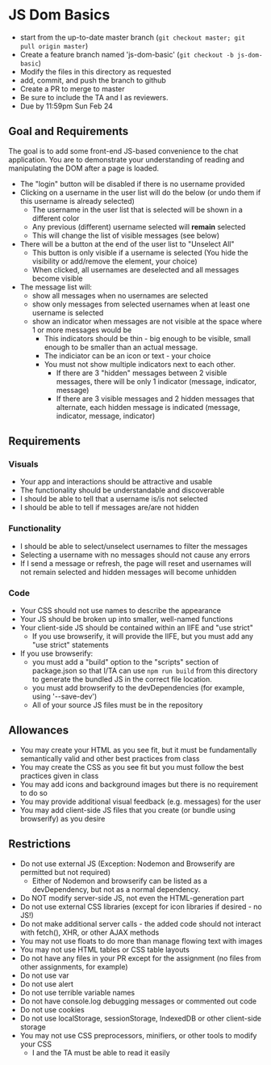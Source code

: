 # JS Dom Basics

* start from the up-to-date master branch (`git checkout master; git pull origin master`)
* Create a feature branch named 'js-dom-basic' (`git checkout -b js-dom-basic`)
* Modify the files in this directory as requested
* add, commit, and push the branch to github
* Create a PR to merge to master
* Be sure to include the TA and I as reviewers.  
* Due by 11:59pm Sun Feb 24

## Goal and Requirements

The goal is to add some front-end JS-based convenience to the chat application.  You are to demonstrate your understanding of reading and manipulating the DOM after a page is loaded.

* The "login" button will be disabled if there is no username provided
* Clicking on a username in the user list will do the below (or undo them if this username is already selected)
   * The username in the user list that is selected will be shown in a different color
   * Any previous (different) username selected will __remain__ selected
   * This will change the list of visible messages (see below)
* There will be a button at the end of the user list to "Unselect All"
   * This button is only visible if a username is selected (You hide the visibility or add/remove the element, your choice)
   * When clicked, all usernames are deselected and all messages become visible
* The message list will:
   * show all messages when no usernames are selected
   * show only messages from selected usernames when at least one username is selected
   * show an indicator when messages are not visible at the space where 1 or more messages would be
      * This indicators should be thin - big enough to be visible, small enough to be smaller than an actual message.
      * The indiciator can be an icon or text - your choice
      * You must not show multiple indicators next to each other.  
          * If there are 3 "hidden" messages between 2 visible messages, there will be only 1 indicator (message, indicator, message)
          * If there are 3 visible messages and 2 hidden messages that alternate, each hidden message is indicated (message, indicator, message, indicator)

## Requirements

### Visuals

* Your app and interactions should be attractive and usable
* The functionality should be understandable and discoverable
* I should be able to tell that a username is/is not selected
* I should be able to tell if messages are/are not hidden

### Functionality
* I should be able to select/unselect usernames to filter the messages
* Selecting a username with no messages should not cause any errors
* If I send a message or refresh, the page will reset and usernames will not remain selected and hidden messages will become unhidden

### Code
* Your CSS should not use names to describe the appearance
* Your JS should be broken up into smaller, well-named functions
* Your client-side JS should be contained within an IIFE and "use strict"
    * If you use browserify, it will provide the IIFE, but you must add any "use strict" statements    
* If you use browserify:
    * you must add a "build" option to the "scripts" section of package.json so that I/TA can use `npm run build` from this directory to generate the bundled JS in the correct file location.  
    * you must add browserify to the devDependencies (for example, using '--save-dev')
    * All of your source JS files must be in the repository

## Allowances
* You may create your HTML as you see fit, but it must be fundamentally semantically valid and other best practices from class
* You may create the CSS as you see fit but you must follow the best practices given in class
* You may add icons and background images but there is no requirement to do so
* You may provide additional visual feedback (e.g. messages) for the user
* You may add client-side JS files that you create (or bundle using browserify) as you desire

## Restrictions
* Do not use external JS (Exception: Nodemon and Browserify are permitted but not required)
   * Either of Nodemon and browserify can be listed as a devDependency, but not as a normal dependency.
* Do NOT modify server-side JS, not even the HTML-generation part
* Do not use external CSS libraries (except for icon libraries if desired - no JS!)
* Do not make additional server calls - the added code should not interact with fetch(), XHR, or other AJAX methods
* You may not use floats to do more than manage flowing text with images
* You may not use HTML tables or CSS table layouts
* Do not have any files in your PR except for the assignment (no files from other assignments, for example)
* Do not use var
* Do not use alert
* Do not use terrible variable names
* Do not have console.log debugging messages or commented out code
* Do not use cookies
* Do not use localStorage, sessionStorage, IndexedDB or other client-side storage
* You may not use CSS preprocessors, minifiers, or other tools to modify your CSS
  * I and the TA must be able to read it easily

